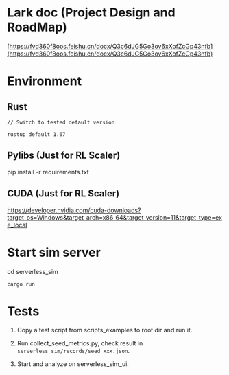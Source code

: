 # Lark doc (Project Design and RoadMap)
[https://fvd360f8oos.feishu.cn/docx/Q3c6dJG5Go3ov6xXofZcGp43nfb](https://fvd360f8oos.feishu.cn/docx/Q3c6dJG5Go3ov6xXofZcGp43nfb)

# Environment

## Rust
```
// Switch to tested default version

rustup default 1.67
```

## Pylibs (Just for RL Scaler)
pip install -r requirements.txt

## CUDA (Just for RL Scaler)
https://developer.nvidia.com/cuda-downloads?target_os=Windows&target_arch=x86_64&target_version=11&target_type=exe_local


# Start sim server
cd serverless_sim
```
cargo run
```

# Tests

1. Copy a test script from scripts_examples to root dir and run it.

2. Run collect_seed_metrics.py, check result in `serverless_sim/records/seed_xxx.json`.

3. Start and analyze on serverless_sim_ui.